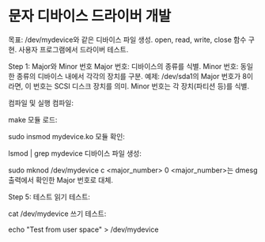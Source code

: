 # 문자 디바이스 드라이버 개발
목표:
/dev/mydevice와 같은 디바이스 파일 생성.
open, read, write, close 함수 구현.
사용자 프로그램에서 드라이버 테스트.

Step 1: Major와 Minor 번호
Major 번호: 디바이스의 종류를 식별.
Minor 번호: 동일한 종류의 디바이스 내에서 각각의 장치를 구분.
예제:
/dev/sda1의 Major 번호가 8이라면, 이 번호는 SCSI 디스크 장치를 의미.
Minor 번호는 각 장치(파티션 등)를 식별.


컴파일 및 실행
컴파일:

make
모듈 로드:

sudo insmod mydevice.ko
모듈 확인:

lsmod | grep mydevice
디바이스 파일 생성:

sudo mknod /dev/mydevice c <major_number> 0
<major_number>는 dmesg 출력에서 확인한 Major 번호로 대체.


Step 5: 테스트
읽기 테스트:

cat /dev/mydevice
쓰기 테스트:

echo "Test from user space" > /dev/mydevice
